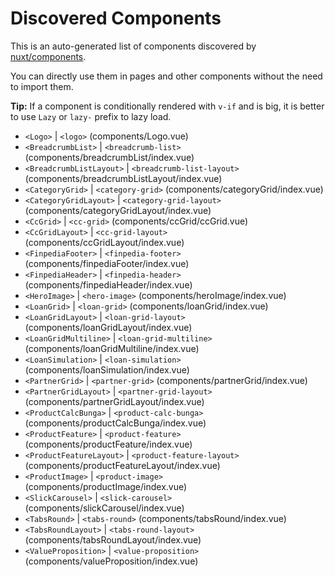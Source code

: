 # Discovered Components

This is an auto-generated list of components discovered by [nuxt/components](https://github.com/nuxt/components).

You can directly use them in pages and other components without the need to import them.

**Tip:** If a component is conditionally rendered with `v-if` and is big, it is better to use `Lazy` or `lazy-` prefix to lazy load.

- `<Logo>` | `<logo>` (components/Logo.vue)
- `<BreadcrumbList>` | `<breadcrumb-list>` (components/breadcrumbList/index.vue)
- `<BreadcrumbListLayout>` | `<breadcrumb-list-layout>` (components/breadcrumbListLayout/index.vue)
- `<CategoryGrid>` | `<category-grid>` (components/categoryGrid/index.vue)
- `<CategoryGridLayout>` | `<category-grid-layout>` (components/categoryGridLayout/index.vue)
- `<CcGrid>` | `<cc-grid>` (components/ccGrid/ccGrid.vue)
- `<CcGridLayout>` | `<cc-grid-layout>` (components/ccGridLayout/index.vue)
- `<FinpediaFooter>` | `<finpedia-footer>` (components/finpediaFooter/index.vue)
- `<FinpediaHeader>` | `<finpedia-header>` (components/finpediaHeader/index.vue)
- `<HeroImage>` | `<hero-image>` (components/heroImage/index.vue)
- `<LoanGrid>` | `<loan-grid>` (components/loanGrid/index.vue)
- `<LoanGridLayout>` | `<loan-grid-layout>` (components/loanGridLayout/index.vue)
- `<LoanGridMultiline>` | `<loan-grid-multiline>` (components/loanGridMultiline/index.vue)
- `<LoanSimulation>` | `<loan-simulation>` (components/loanSimulation/index.vue)
- `<PartnerGrid>` | `<partner-grid>` (components/partnerGrid/index.vue)
- `<PartnerGridLayout>` | `<partner-grid-layout>` (components/partnerGridLayout/index.vue)
- `<ProductCalcBunga>` | `<product-calc-bunga>` (components/productCalcBunga/index.vue)
- `<ProductFeature>` | `<product-feature>` (components/productFeature/index.vue)
- `<ProductFeatureLayout>` | `<product-feature-layout>` (components/productFeatureLayout/index.vue)
- `<ProductImage>` | `<product-image>` (components/productImage/index.vue)
- `<SlickCarousel>` | `<slick-carousel>` (components/slickCarousel/index.vue)
- `<TabsRound>` | `<tabs-round>` (components/tabsRound/index.vue)
- `<TabsRoundLayout>` | `<tabs-round-layout>` (components/tabsRoundLayout/index.vue)
- `<ValueProposition>` | `<value-proposition>` (components/valueProposition/index.vue)

